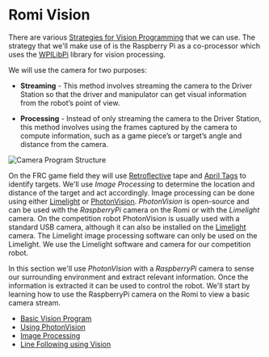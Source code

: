 # Romi Vision
There are various [Strategies for Vision Programming](https://docs.wpilib.org/en/stable/docs/software/vision-processing/introduction/strategies-for-vision-programming.html) that we can use.  The strategy that we'll make use of is the Raspberry Pi as a co-processor which uses the [WPILibPi](https://docs.wpilib.org/en/stable/docs/software/vision-processing/wpilibpi/index.html) library for vision processing.

We will use the camera for two purposes:

- **Streaming** - This method involves streaming the camera to the Driver Station so that the driver and manipulator can get visual information from the robot’s point of view.

- **Processing** - Instead of only streaming the camera to the Driver Station, this method involves using the frames captured by the camera to compute information, such as a game piece’s or target’s angle and distance from the camera. 

![Camera Program Structure](../../images/FRCVision/FRCVision.001.jpeg)

On the FRC game field they will use [Retroflective](https://docs.wpilib.org/en/stable/docs/software/vision-processing/introduction/target-info-and-retroreflection.html) tape and [April Tags](https://docs.wpilib.org/en/stable/docs/software/vision-processing/apriltag/index.html) to identify targets. We'll use *Image Processing* to determine the location and distance of the target and act accordingly.  Image processing can be done using either [Limelight](https://docs.limelightvision.io/en/latest/index.html) or [PhotonVision](https://docs.photonvision.org).  *PhotonVision* is open-source and can be used with the *RaspberryPi* camera on the Romi or with the *Limelight* camera.  On the competition robot PhotonVision is usually used with a standard USB camera, although it can also be installed on the [Limelight](https://docs.limelightvision.io/en/latest/index.html) camera. The Limelight image processing software can only be used on the Limelight.  We use the Limelight software and camera for our competition robot.

In this section we'll use *PhotonVision* with a *RaspberryPi* camera to sense our surrounding environment and extract relevant information.  Once the information is extracted it can be used to control the robot.  We'll start by learning how to use the RaspberryPi camera on the Romi to view a basic camera stream.
 
- [Basic Vision Program](romiBasicVision.md)
- [Using PhotonVision](romiPhotonVision.md)
- [Image Processing](romiImageProcessing.md)
- [Line Following using Vision](romiLineFollow.md)
